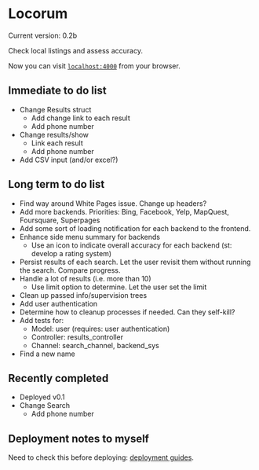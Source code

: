 # Locorum

Current version: 0.2b

Check local listings and assess accuracy.

Now you can visit [`localhost:4000`](http://localhost:4000) from your browser.

## Immediate to do list
- Change Results struct
  - Add change link to each result
  - Add phone number
- Change results/show
  - Link each result
  - Add phone number
- Add CSV input (and/or excel?)

## Long term to do list

- Find way around White Pages issue. Change up headers?
- Add more backends. Priorities: Bing, Facebook, Yelp, MapQuest, Foursquare, Superpages
- Add some sort of loading notification for each backend to the frontend.
- Enhance side menu summary for backends
  - Use an icon to indicate overall accuracy for each backend (st: develop a rating system)
- Persist results of each search. Let the user revisit them without running the search. Compare progress.
- Handle a lot of results (i.e. more than 10)
  - Use limit option to determine. Let the user set the limit
- Clean up passed info/supervision trees
- Add user authentication
- Determine how to cleanup processes if needed. Can they self-kill?
- Add tests for:
  - Model: user (requires: user authentication)
  - Controller: results_controller
  - Channel: search_channel, backend_sys
- Find a new name

## Recently completed
- Deployed v0.1
- Change Search
  - Add phone number

## Deployment notes to myself

Need to check this before deploying: [deployment guides](http://www.phoenixframework.org/docs/deployment).
